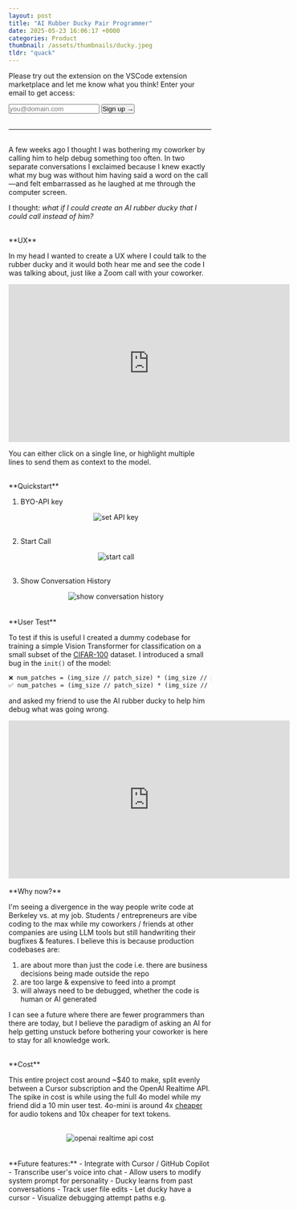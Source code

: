 ```yaml
---
layout: post
title: "AI Rubber Ducky Pair Programmer"
date: 2025-05-23 16:06:17 +0000
categories: Product
thumbnail: /assets/thumbnails/ducky.jpeg
tldr: "quack"
---
```


Please try out the extension on the VSCode extension marketplace and let me know what you think! Enter your email to get access:


<!-- gated signup + link reveal -->
<div id="signup-container">
  <form id="signup-form">
    <input
      type="email"
      id="email-input"
      name="email"
      placeholder="you@domain.com"
      required
    />
    <button type="submit">Sign up →</button>
  </form>
</div>

<div id="link-container" style="display:none; margin-top:1em;">
  <a
    href="https://marketplace.visualstudio.com/items?itemName=duckydev.duckydev"
    target="_blank"
    rel="noopener"
  >
    🐤 Get the Ducky VSCode extension
  </a>
</div>

<script src="https://cdn.jsdelivr.net/npm/@supabase/supabase-js"></script>
<script>
  // initialize Supabase client
  const supabaseClient = supabase.createClient(
    'https://jpwoombwzqxfxebrpzkl.supabase.co',
    'eyJhbGciOiJIUzI1NiIsInR5cCI6IkpXVCJ9.eyJpc3MiOiJzdXBhYmFzZSIsInJlZiI6Impwd29vbWJ3enF4ZnhlYnJwemtsIiwicm9sZSI6ImFub24iLCJpYXQiOjE3NDgyMTY4NDgsImV4cCI6MjA2Mzc5Mjg0OH0.UzRsuRw63TN6rFNtLtBpXZy8JKvrzH1tliS7D_SgI50'
  );

  const form            = document.getElementById('signup-form');
  const emailInput      = document.getElementById('email-input');
  const signupContainer = document.getElementById('signup-container');
  const linkContainer   = document.getElementById('link-container');

  // if user already signed up, show the link immediately
  if (localStorage.getItem('duckySignedUp') === 'true') {
    signupContainer.style.display = 'none';
    linkContainer.style.display   = 'block';
  }

  form.addEventListener('submit', async (evt) => {
    evt.preventDefault();
    const email = emailInput.value.trim();
    if (email) {
        // insert email into your Supabase table named "emails"
        const { data, error } = await supabaseClient
        .from('Users')
        .insert([{ email }]);

        if (error) {
        console.error(error);
        alert('Oops—something went wrong. Please try again.');
        } else {
        localStorage.setItem('duckySignedUp', 'true');
        signupContainer.style.display = 'none';
        linkContainer.style.display   = 'block';
        }
    }
  });
</script>
<!-- end gated block -->
<br>

----------------------

<br>
A few weeks ago I thought I was bothering my coworker by calling him to help debug something too often. In two separate conversations I exclaimed because I knew exactly what my bug was without him having said a word on the call—and felt embarrassed as he laughed at me through the computer screen.

I thought: _what if I could create an AI rubber ducky that I could call instead of him?_

<br>
**UX**

In my head I wanted to create a UX where I could talk to the rubber ducky and it would both hear me and see the code I was talking about, just like a Zoom call with your coworker.

<div class="video-container">
  <iframe
    width="560" height="315"
    src="https://www.youtube.com/embed/g_rt8n8Dnec?rel=0"
    frameborder="0"
    allowfullscreen>
  </iframe>
</div>

You can either click on a single line, or highlight multiple lines to send them as context to the model. 

<br>
**Quickstart**

1. BYO-API key

    <figure>
        <div style="text-align: center;">
            <img src="{{site.url}}/assets/ducky/set-api-key.png" alt="set API key"/>
        </div>
        <br>
    </figure>

2. Start Call

    <figure>
        <div style="text-align: center;">
            <img src="{{site.url}}/assets/ducky/start-call.gif" alt="start call"/>
        </div>
        <br>
    </figure>

3. Show Conversation History

    <figure>
        <div style="text-align: center;">
            <img src="{{site.url}}/assets/ducky/show-conversation-history.gif" alt="show conversation history"/>
        </div>
        <br>
    </figure>



<br>
**User Test**

To test if this is useful I created a dummy codebase for training a simple Vision Transformer for classification on a small subset of the [CIFAR-100](https://huggingface.co/datasets/uoft-cs/cifar100) dataset. I introduced a small bug in the `init()` of the model:

```diff
❌ num_patches = (img_size // patch_size) * (img_size // patch_size - 1)
✅ num_patches = (img_size // patch_size) * (img_size // patch_size)
```

and asked my friend to use the AI rubber ducky to help him debug what was going wrong. 

<div class="video-container">
  <iframe
    width="560" height="315"
    src="https://www.youtube.com/embed/ITSSergQAos?rel=0"
    frameborder="0"
    allowfullscreen>
  </iframe>
</div>

<br>
**Why now?**

I'm seeing a divergence in the way people write code at Berkeley vs. at my job. Students / entrepreneurs are vibe coding to the max while my coworkers / friends at other companies are using LLM tools but still handwriting their bugfixes & features. I believe this is because production codebases are:
1. are about more than just the code i.e. there are business decisions being made outside the repo
2. are too large & expensive to feed into a prompt
3. will always need to be debugged, whether the code is human or AI generated

I can see a future where there are fewer programmers than there are today, but I believe the paradigm of asking an AI for help getting unstuck before bothering your coworker is here to stay for all knowledge work. 

<br>
**Cost**

This entire project cost around ~$40 to make, split evenly between a Cursor subscription and the OpenAI Realtime API. The spike in cost is while using the full 4o model while my friend did a 10 min user test. 4o-mini is around 4x [cheaper](https://openai.com/api/pricing/) for audio tokens and 10x cheaper for text tokens. 

<figure>
    <br>
    <div style="text-align: center;">
        <img src="{{site.url}}/assets/ducky/api-cost.png" alt="openai realtime api cost"/>
    </div>
    <br>
</figure>

<br>
**Future features:**
- Integrate with Cursor / GitHub Copilot
- Transcribe user's voice into chat
- Allow users to modify system prompt for personality
- Ducky learns from past conversations
- Track user file edits
- Let ducky have a cursor
- Visualize debugging attempt paths e.g.


<html lang="en">
<head>
    <meta charset="UTF-8">
    <meta name="viewport" content="width=device-width, initial-scale=1.0">
    <style>
        * {
            margin: 0;
            padding: 0;
            box-sizing: border-box;
        }

        body {
            font-family: -apple-system, BlinkMacSystemFont, 'Segoe UI', Roboto, Oxygen, Ubuntu, Cantarell, sans-serif;
            background-color: #f9fafb;
            padding: 20px;
        }

        .container {
            display: flex;
            flex-direction: column;
            margin: 0 auto;
            max-width: 768px;
            width: 100%;
            background-color: #f9fafb;
            padding: 16px;
            border-radius: 8px;
            gap: 40px;
        }

        .header {
            text-align: center;
        }

        .title {
            font-size: 24px;
            <!-- font-weight: bold; -->
            margin-bottom: 8px;
            color: #111827;
        }

        .subtitle {
            color: #6b7280;
            margin-top: -20px;
        }

        .timeline-container {
            position: relative;
        }

        .timeline-line {
            position: absolute;
            left: 84px;
            top: 0;
            bottom: 0;
            width: 4px;
            background-color: #60a5fa;
        }

        .timeline-events {
            display: flex;
            flex-direction: column;
            gap: 32px;
        }

        .timeline-event {
            display: flex;
            align-items: flex-start;
            position: relative;
        }

        .timestamp {
            width: 60px;
            padding-top: 8px;
            padding-right: 12px;
            text-align: right;
            font-weight: 600;
            color: #6b7280;
            flex-shrink: 0;
        }

        .content-box {
            flex-grow: 1;
            background-color: white;
            border-radius: 8px;
            padding: 16px;
            box-shadow: 0 4px 6px -1px rgba(0, 0, 0, 0.1);
            border-left: 4px solid;
        }

        .border-red { border-left-color: #ef4444; }
        .border-yellow { border-left-color: #eab308; }
        .border-blue { border-left-color: #3b82f6; }
        .border-purple { border-left-color: #a855f7; }
        .border-green { border-left-color: #22c55e; }

        .event-title {
            margin-bottom: 8px;
        }

        .title-red { color: #ef4444; }
        .title-yellow { color: #eab308; }
        .title-blue { color: #3b82f6; }
        .title-purple { color: #a855f7; }
        .title-green { color: #22c55e; }

        .event-description {
            color: #374151;
            line-height: 1.5;
        }

        .code-block {
            background-color: #f3f4f6;
            padding: 8px;
            margin-top: 8px;
            border-radius: 4px;
            font-family: 'Courier New', Consolas, Monaco, monospace;
            font-size: 14px;
            color: #1f2937;
        }

        .success-message {
            margin-top: 8px;
            font-weight: 600;
            color: #059669;
        }

        @media (max-width: 768px) {
            .container {
                width: 95%;
            }
            
            .timestamp {
                width: 50px;
                font-size: 14px;
                padding-right: 8px;
            }
            
            .timeline-line {
                left: 66px;
            }
        }
    </style>
</head>
<body>
    <div class="container">
        <div class="header">
            <h4 style="margin-bottom: -10px">Vision Transformer Debugging Journey</h4>
        </div>
        <!-- Timeline visualization -->
        <div class="timeline-container">
            <!-- Main timeline line -->
            <div class="timeline-line"></div>
            <!-- Timeline events -->
            <div class="timeline-events">
                <!-- Initial problem -->
                <div class="timeline-event">
                    <div class="timestamp">0:00</div>
                    <div class="content-box border-red">
                        <h4 class="event-title">Problem Identified</h4>
                        <p class="event-description">User is experiencing an error with a Vision Transformer (ViT) model implementation</p>
                    </div>
                </div>
                <!-- Code exploration -->
                <div class="timeline-event">
                    <div class="timestamp">0:30</div>
                    <div class="content-box border-yellow">
                        <h4 class="event-title">Initial Exploration</h4>
                        <p class="event-description">Started exploring model.py, looking at model initialization parameters and forward pass implementation</p>
                        <div class="code-block">model = ViT(
                            img_size=IMG_SIZE,
                            patch_size=16,
                            emb_dim=64,
                            depth=4,
                            num_heads=2
                            )
                        </div>
                    </div>
                </div>
                <!-- First insight -->
                <div class="timeline-event">
                    <div class="timestamp">2:00</div>
                    <div class="content-box border-blue">
                        <h4 class="event-title">First Insight</h4>
                        <p class="event-description">Discovered potential issue with patch calculation:</p>
                        <div class="code-block">num_patches = (img_size // patch_size) * (img_size // patch_size - 1) # Wrong calculation</div>
                    </div>
                </div>
                <!-- Key discovery -->
                <div class="timeline-event">
                    <div class="timestamp">5:00</div>
                    <div class="content-box border-purple">
                        <h4 class="event-title">Key Discovery</h4>
                        <p class="event-description">Identified critical error in forward pass:</p>
                        <div class="code-block">cls_tokens = self.cls_token.expand(b, -1, -1)</div>
                        <p class="event-description" style="margin-top: 8px;">Variable 'cls_tokens' is referenced but 'self.cls_token' is undefined in the model!</p>
                    </div>
                </div>
                <!-- Solution -->
                <div class="timeline-event">
                    <div class="timestamp">7:30</div>
                    <div class="content-box border-green">
                        <h4 class="event-title">Solution</h4>
                        <p class="event-description">Added missing class token initialization in __init__:</p>
                        <div class="code-block">self.cls_token = nn.Parameter(torch.randn(1, 1, emb_dim))</div>
                        <p class="success-message">✓ Bug fixed! Model now works properly</p>
                    </div>
                </div>
            </div>
        </div>
    </div>
</body>
</html>


#### References:

- [Azure / OpenAI Realtime API docs](https://learn.microsoft.com/en-us/azure/ai-services/openai/realtime-audio-reference)
- [OpenAI Realtime API docs](https://platform.openai.com/docs/guides/realtime)
- [OpenAI Realtime API Example Repo](https://github.com/openai/openai-realtime-console)
- [OpenAI API Pricing](https://openai.com/api/pricing/)
- [Publishing VSCode Extensions](https://code.visualstudio.com/api/working-with-extensions/publishing-extension)
